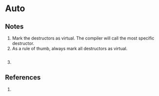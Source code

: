 # Auto

## Notes
1. Mark the destructors as virtual. The compiler will call the most specific destructor. 
2. As a rule of thumb, always mark all destructors as virtual.

```cpp

```

3. 

## References

1. 

